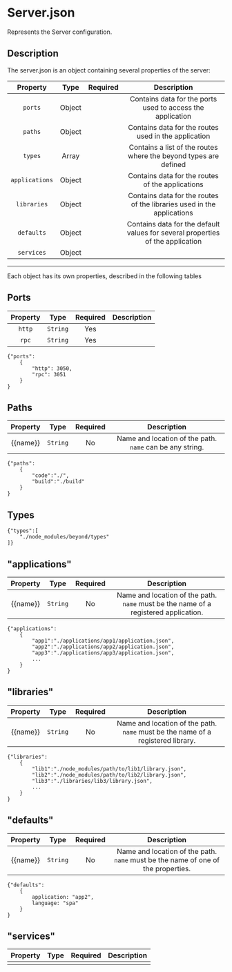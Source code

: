 # Server.json

Represents the Server configuration.

## Description

The server.json is an object containing several properties of the server:

| Property | Type | Required | Description |
|:-:|:-:|:-:|:-:|
|`ports`|Object||Contains data for the ports used to access the application|
|`paths`|Object||Contains data for the routes used in the application|
|`types`|Array||Contains a list of the routes where the beyond types are defined|
|`applications`|Object||Contains data for the routes of the applications|
|`libraries`|Object||Contains data for the routes of the libraries used in the applications|
|`defaults`|Object||Contains data for the default values for several properties of the application|
|`services`|Object||

---

Each object has its own properties, described in the following tables

## Ports

| Property | Type | Required | Description |
|:-:|:-:|:-:|:-:|
| `http` |`String`| Yes |  |
| `rpc` |`String`| Yes | |

    {"ports":
        {
            "http": 3050,
            "rpc": 3051
        }
    }

## Paths

| Property | Type | Required | Description |
|:-:|:-:|:-:|:-:|
| {{name}} | `String` | No | Name and location of the path. `name` can be any string. |


    {"paths":
        {
            "code":"./",
            "build":"./build"
        }
    }

## Types

    {"types":[
        "./node_modules/beyond/types"
    ]}

## "applications"

| Property | Type | Required | Description |
|:-:|:-:|:-:|:-:|
| {{name}} | `String` | No | Name and location of the path. `name` must be the name of a registered application. |

    {"applications":
        {
            "app1":"./applications/app1/application.json",
            "app2":"./applications/app2/application.json",
            "app3":"./applications/app3/application.json",
            ...
        }
    }

## "libraries"

| Property | Type | Required | Description |
|:-:|:-:|:-:|:-:|
| {{name}} | `String` | No | Name and location of the path. `name` must be the name of a registered library. |

    {"libraries":
        {
            "lib1":"./node_modules/path/to/lib1/library.json",
            "lib2":"./node_modules/path/to/lib2/library.json",
            "lib3":"./libraries/lib3/library.json",
            ...
        }
    }

## "defaults"

| Property | Type | Required | Description |
|:-:|:-:|:-:|:-:|
| {{name}} | `String` | No | Name and location of the path. `name` must be the name of one of the properties. |

    {"defaults":
        {
            application: "app2",
            language: "spa"
        }
    }

## "services"

| Property | Type | Required | Description |
|:-:|:-:|:-:|:-:|
| | | | |